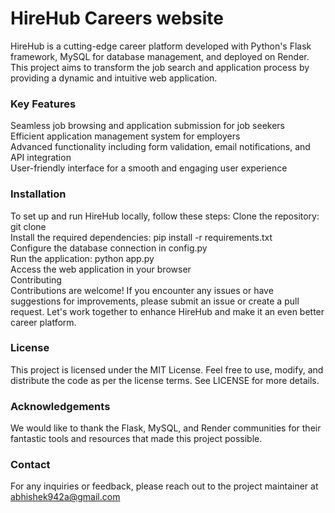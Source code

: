 # HireHub Careers website
HireHub is a cutting-edge career platform developed with Python's Flask framework, MySQL for database management, and deployed on Render. This project aims to transform the job search and application process by providing a dynamic and intuitive web application.

### Key Features
Seamless job browsing and application submission for job seekers    
Efficient application management system for employers  
Advanced functionality including form validation, email notifications, and API integration  
User-friendly interface for a smooth and engaging user experience  

### Installation
To set up and run HireHub locally, follow these steps:
Clone the repository: git clone  
Install the required dependencies: pip install -r requirements.txt  
Configure the database connection in config.py  
Run the application: python app.py  
Access the web application in your browser   
Contributing  
Contributions are welcome! If you encounter any issues or have suggestions for improvements, please submit an issue or create a pull request. Let's work together to enhance HireHub and make it an even better career platform.  

### License  
This project is licensed under the MIT License. Feel free to use, modify, and distribute the code as per the license terms. See LICENSE for more details.  

### Acknowledgements
We would like to thank the Flask, MySQL, and Render communities for their fantastic tools and resources that made this project possible.  

### Contact
For any inquiries or feedback, please reach out to the project maintainer at abhishek942a@gmail.com
